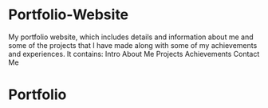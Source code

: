 # Portfolio-Website
My portfolio website, which includes details and information about me and some of the projects that I have made along with some of my achievements and experiences.
It contains:
            Intro
            About Me
            Projects
            Achievements
            Contact Me
            
# Portfolio
